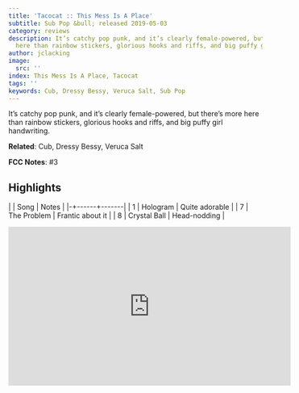```yaml
---
title: 'Tacocat :: This Mess Is A Place'
subtitle: Sub Pop &bull; released 2019-05-03
category: reviews
description: It’s catchy pop punk, and it’s clearly female-powered, but there’s more
  here than rainbow stickers, glorious hooks and riffs, and big puffy girl handwriting.
author: jclacking
image:
  src: ''
index: This Mess Is A Place, Tacocat
tags: ''
keywords: Cub, Dressy Bessy, Veruca Salt, Sub Pop
---
```

It’s catchy pop punk, and it’s clearly female-powered, but there’s more here than rainbow stickers, glorious hooks and riffs, and big puffy girl handwriting.<!--more-->

**Related**: Cub, Dressy Bessy, Veruca Salt

**FCC Notes**: #3

## Highlights

| | Song | Notes |
|-+------+-------|
| 1 | Hologram | Quite adorable |
| 7 | The Problem | Frantic about it |
| 8 | Crystal Ball | Head-nodding |

<div class="tlo-detail-video"><iframe width="560" height="315" src="https://www.youtube.com/embed/K0aCXuNxQA8" frameborder="0" allow="autoplay; encrypted-media" allowfullscreen></iframe></div>

